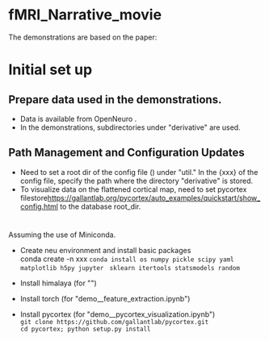 # fMRI_Narrative_movie
The demonstrations are based on the paper:

# Initial set up
## Prepare data used in the demonstrations. 
- Data is available from OpenNeuro <url>.
- In the demonstrations, subdirectories under "derivative" are used.
## Path Management and Configuration Updates
- Need to set a root dir of the config file () under "util."
  In the {xxx} of the config file, specify the path where the directory "derivative" is stored.
- To visualize data on the flattened cortical map, need to set pycortex filestore<https://gallantlab.org/pycortex/auto_examples/quickstart/show_config.html> to the database root_dir.

# 
Assuming the use of Miniconda.
- Create neu environment and install basic packages<br>
conda create -n xxx
`` conda install os numpy pickle scipy yaml matplotlib h5py jupyter　sklearn itertools statsmodels random ``

- Install himalaya (for "")<br>
- Install torch (for "demo__feature_extraction.ipynb")<br>
- Install pycortex (for "demo__pycortex_visualization.ipynb")<br>
`` git clone https://github.com/gallantlab/pycortex.git ``<br>
`` cd pycortex; python setup.py install ``<br>

